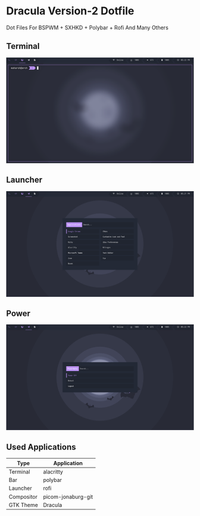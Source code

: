 # Dracula Version-2 Dotfile
Dot Files For BSPWM + SXHKD + Polybar + Rofi And Many Others


## Terminal
![Terminal](https://raw.githubusercontent.com/Maharsh17/Archive/main/Screenshot/Dracula-V2/Terminal.png "Terminal")


## Launcher
![Launcher](https://raw.githubusercontent.com/Maharsh17/Archive/main/Screenshot/Dracula-V2/Launcher.png "Launcher")

## Power
![Power](https://raw.githubusercontent.com/Maharsh17/Archive/main/Screenshot/Dracula-V2/Power.png "Power")


## Used Applications

| Type        | Application           |
| ------------| ----------------------|
| Terminal    | alacritty             |
| Bar         | polybar               |
| Launcher    | rofi                  |
| Compositor  | picom-jonaburg-git    |
| GTK Theme   | Dracula               |


  
